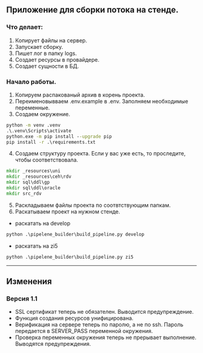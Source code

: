 ## Приложение для сборки потока на стенде.
### Что делает:
1. Копирует файлы на сервер.
2. Запускает сборку.
3. Пишет лог в папку logs.
4. Создает ресурсы в провайдере.
5. Создает сущности в БД.

### Начало работы.
1. Копируем распакованый архив в корень проекта.
2. Переименовывваем .env.example в .env. Заполняем необходимые переменные.
3. Создаем окружение.
``` cmd
python -m venv .venv
.\.venv\Scripts\activate
python.exe -m pip install --upgrade pip
pip install -r .\requirements.txt
```
4. Создаем структуру проекта. Если у вас уже есть, то проследите, чтобы соответствовала.
``` cmd
mkdir _resources\uni
mkdir _resources\ceh\rdv
mkdir sql\ddl\gp
mkdir sql\ddl\oracle
mkdir src_rdv
```
5. Раскладываем файлы проекта по соотвтствующим папкам.
6. Раскатываем проект на нужном стенде.
- раскатать на develop
``` cmd
python .\pipelene_builder\build_pipeline.py develop
```
- раскатать на zi5
``` cmd
python .\pipelene_builder\build_pipeline.py zi5
```
---

## Изменения
### Версия 1.1
- SSL сертификат теперь не обязателен. Выводится предупреждение.
- Функция создания ресурсов унифицирована.
- Верификация на сервере теперь по паролю, а не по ssh. Пароль передается в SERVER_PASS переменной окружения.
- Проверка переменных окружения теперь не прерывает выполнение. Выводятся предупреждения.